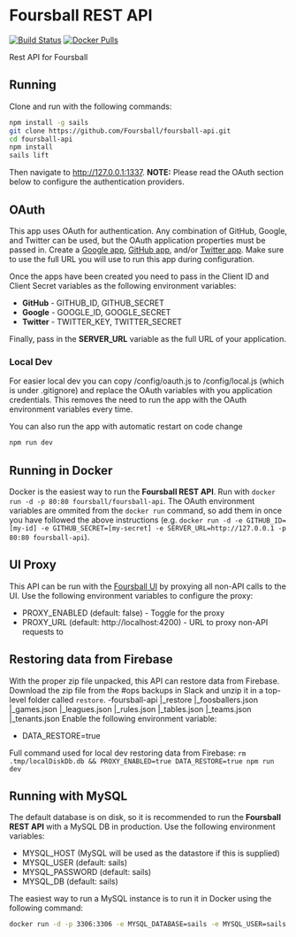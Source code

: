 # Foursball REST API

[![Build Status](https://travis-ci.org/Foursball/foursball-api.svg?branch=master)](https://travis-ci.org/Foursball/foursball-api)
[![Docker Pulls](https://img.shields.io/docker/pulls/foursball/foursball-api.svg)](https://hub.docker.com/r/foursball/foursball-api/)

Rest API for Foursball

## Running

Clone and run with the following commands:

```bash
npm install -g sails
git clone https://github.com/Foursball/foursball-api.git
cd foursball-api
npm install
sails lift
```

Then navigate to <http://127.0.0.1:1337>. **NOTE:** Please read the OAuth section below to configure the authentication providers.

## OAuth

This app uses OAuth for authentication. Any combination of GitHub, Google, and Twitter can be used, but the OAuth application properties must be passed in. Create a [Google app](https://cloud.google.com/console#/project), [GitHub app](https://github.com/settings/applications/new), and/or [Twitter app](https://apps.twitter.com/app/new). Make sure to use the full URL you will use to run this app during configuration.

Once the apps have been created you need to pass in the Client ID and Client Secret variables as the following environment variables:

- **GitHub** - GITHUB_ID, GITHUB_SECRET
- **Google** - GOOGLE_ID, GOOGLE_SECRET
- **Twitter** - TWITTER_KEY, TWITTER_SECRET

Finally, pass in the **SERVER_URL** variable as the full URL of your application.

### Local Dev

For easier local dev you can copy /config/oauth.js to /config/local.js (which is under .gitignore) and replace the OAuth variables with you application credentials. This removes the need to run the app with the OAuth environment variables every time.

You can also run the app with automatic restart on code change
```bash
npm run dev
```

## Running in Docker

Docker is the easiest way to run the **Foursball REST API**. Run with `docker run -d -p 80:80 foursball/foursball-api`. The OAuth environment variables are ommited from the `docker run` command, so add them in once you have followed the above instructions (e.g. `docker run -d -e GITHUB_ID=[my-id] -e GITHUB_SECRET=[my-secret] -e SERVER_URL=http://127.0.0.1 -p 80:80 foursball-api`).

## UI Proxy
This API can be run with the [Foursball UI](https://github.com/Foursball/foosball) by proxying all non-API calls to the UI. Use the following environment variables to configure the proxy:

- PROXY_ENABLED (default: false) - Toggle for the proxy
- PROXY_URL (default: http://localhost:4200) - URL to proxy non-API requests to

## Restoring data from Firebase
With the proper zip file unpacked, this API can restore data from Firebase. Download the zip file from the #ops backups in Slack and unzip it in a top-level folder called `restore`.
-foursball-api
 |_restore
    |_foosballers.json
    |_games.json
    |_leagues.json
    |_rules.json
    |_tables.json
    |_teams.json
    |_tenants.json
Enable the following environment variable:
- DATA_RESTORE=true

Full command used for local dev restoring data from Firebase:
`rm .tmp/localDiskDb.db && PROXY_ENABLED=true DATA_RESTORE=true npm run dev`

## Running with MySQL

The default database is on disk, so it is recommended to run the **Foursball REST API** with a MySQL DB in production. Use the following environment variables:

- MYSQL_HOST (MySQL will be used as the datastore if this is supplied)
- MYSQL_USER (default: sails)
- MYSQL_PASSWORD (default: sails)
- MYSQL_DB (default: sails)

The easiest way to run a MySQL instance is to run it in Docker using the following command:

```bash
docker run -d -p 3306:3306 -e MYSQL_DATABASE=sails -e MYSQL_USER=sails -e MYSQL_PASSWORD=sails -e MYSQL_RANDOM_ROOT_PASSWORD=true mysql
```
